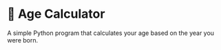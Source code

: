 # 🎂 Age Calculator

A simple Python program that calculates your age based on the year you were born.
